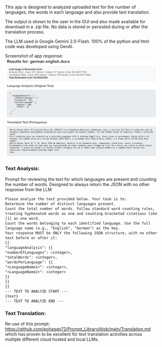 This app is designed to analyzed uploaded text for the number of languages, the words in each language and also provide text translation. 

The output is shown to the user in the GUI and also made available for download in a .zip file. No data is stored or persisted during or after the translation process.

The LLM used is Google Gemini 2.0-Flash. 100% of the python and html code was developed using GenAI.

Screenshot of app response:
![alt text](image.png)

### Text Analysis:

Prompt for reviewing the text for which languages are present and counting the number of words. Designed to always return the JSON with no other response from the LLM

```
Please analyze the text provided below. Your task is to:
Determine the number of distinct languages present.
Count the total number of words. Follow standard word counting rules, treating hyphenated words as one and counting bracketed citations like [1] as one word.
Count the words belonging to each identified language. Use the full language name (e.g., "English", "German") as the key.
Your response MUST be ONLY the following JSON structure, with no other text before or after it:
{{
"languageAnalysis": {{
"numberOfLanguages": <integer>,
"totalWords": <integer>,
"wordsPerLanguage": {{
"<LanguageName1>": <integer>,
"<LanguageName2>": <integer>
}}
}}
}}
--- TEXT TO ANALYZE START ---
{text}
--- TEXT TO ANALYZE END ---
```

### Text Translation:

Re-use of this prompt: https://github.com/pohagan72/Prompt_Library/blob/main/Translation.md which has proven to be excellent for text translation activities across mulitple different cloud hosted and local LLMs.

